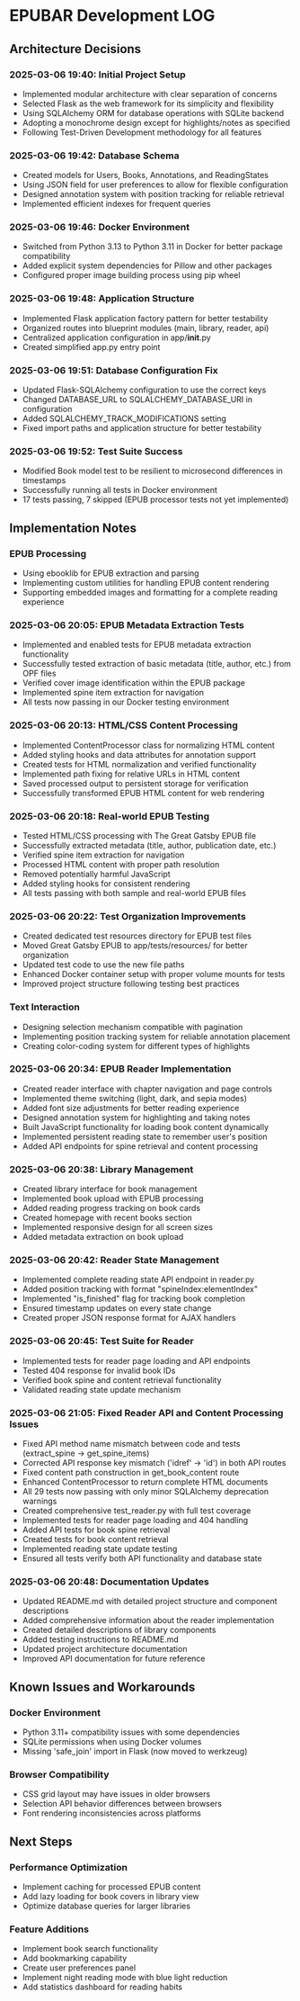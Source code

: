 # EPUBAR Development LOG

## Architecture Decisions

### 2025-03-06 19:40: Initial Project Setup
- Implemented modular architecture with clear separation of concerns
- Selected Flask as the web framework for its simplicity and flexibility
- Using SQLAlchemy ORM for database operations with SQLite backend
- Adopting a monochrome design except for highlights/notes as specified
- Following Test-Driven Development methodology for all features

### 2025-03-06 19:42: Database Schema
- Created models for Users, Books, Annotations, and ReadingStates
- Using JSON field for user preferences to allow for flexible configuration
- Designed annotation system with position tracking for reliable retrieval
- Implemented efficient indexes for frequent queries

### 2025-03-06 19:46: Docker Environment
- Switched from Python 3.13 to Python 3.11 in Docker for better package compatibility
- Added explicit system dependencies for Pillow and other packages
- Configured proper image building process using pip wheel

### 2025-03-06 19:48: Application Structure
- Implemented Flask application factory pattern for better testability
- Organized routes into blueprint modules (main, library, reader, api)
- Centralized application configuration in app/__init__.py
- Created simplified app.py entry point

### 2025-03-06 19:51: Database Configuration Fix
- Updated Flask-SQLAlchemy configuration to use the correct keys
- Changed DATABASE_URL to SQLALCHEMY_DATABASE_URI in configuration
- Added SQLALCHEMY_TRACK_MODIFICATIONS setting
- Fixed import paths and application structure for better testability

### 2025-03-06 19:52: Test Suite Success
- Modified Book model test to be resilient to microsecond differences in timestamps
- Successfully running all tests in Docker environment
- 17 tests passing, 7 skipped (EPUB processor tests not yet implemented)

## Implementation Notes

### EPUB Processing
- Using ebooklib for EPUB extraction and parsing
- Implementing custom utilities for handling EPUB content rendering
- Supporting embedded images and formatting for a complete reading experience

### 2025-03-06 20:05: EPUB Metadata Extraction Tests
- Implemented and enabled tests for EPUB metadata extraction functionality
- Successfully tested extraction of basic metadata (title, author, etc.) from OPF files
- Verified cover image identification within the EPUB package
- Implemented spine item extraction for navigation
- All tests now passing in our Docker testing environment

### 2025-03-06 20:13: HTML/CSS Content Processing
- Implemented ContentProcessor class for normalizing HTML content
- Added styling hooks and data attributes for annotation support
- Created tests for HTML normalization and verified functionality
- Implemented path fixing for relative URLs in HTML content
- Saved processed output to persistent storage for verification
- Successfully transformed EPUB HTML content for web rendering

### 2025-03-06 20:18: Real-world EPUB Testing
- Tested HTML/CSS processing with The Great Gatsby EPUB file
- Successfully extracted metadata (title, author, publication date, etc.)
- Verified spine item extraction for navigation
- Processed HTML content with proper path resolution
- Removed potentially harmful JavaScript
- Added styling hooks for consistent rendering
- All tests passing with both sample and real-world EPUB files

### 2025-03-06 20:22: Test Organization Improvements
- Created dedicated test resources directory for EPUB test files
- Moved Great Gatsby EPUB to app/tests/resources/ for better organization
- Updated test code to use the new file paths
- Enhanced Docker container setup with proper volume mounts for tests
- Improved project structure following testing best practices

### Text Interaction
- Designing selection mechanism compatible with pagination
- Implementing position tracking system for reliable annotation placement
- Creating color-coding system for different types of highlights

### 2025-03-06 20:34: EPUB Reader Implementation
- Created reader interface with chapter navigation and page controls
- Implemented theme switching (light, dark, and sepia modes)
- Added font size adjustments for better reading experience
- Designed annotation system for highlighting and taking notes
- Built JavaScript functionality for loading book content dynamically
- Implemented persistent reading state to remember user's position
- Added API endpoints for spine retrieval and content processing

### 2025-03-06 20:38: Library Management
- Created library interface for book management
- Implemented book upload with EPUB processing
- Added reading progress tracking on book cards
- Created homepage with recent books section
- Implemented responsive design for all screen sizes
- Added metadata extraction on book upload

### 2025-03-06 20:42: Reader State Management
- Implemented complete reading state API endpoint in reader.py
- Added position tracking with format "spineIndex:elementIndex"
- Implemented "is_finished" flag for tracking book completion
- Ensured timestamp updates on every state change
- Created proper JSON response format for AJAX handlers

### 2025-03-06 20:45: Test Suite for Reader
- Implemented tests for reader page loading and API endpoints
- Tested 404 response for invalid book IDs
- Verified book spine and content retrieval functionality
- Validated reading state update mechanism

### 2025-03-06 21:05: Fixed Reader API and Content Processing Issues
- Fixed API method name mismatch between code and tests (extract_spine → get_spine_items)
- Corrected API response key mismatch ('idref' → 'id') in both API routes
- Fixed content path construction in get_book_content route
- Enhanced ContentProcessor to return complete HTML documents
- All 29 tests now passing with only minor SQLAlchemy deprecation warnings
- Created comprehensive test_reader.py with full test coverage
- Implemented tests for reader page loading and 404 handling
- Added API tests for book spine retrieval
- Created tests for book content retrieval
- Implemented reading state update testing
- Ensured all tests verify both API functionality and database state

### 2025-03-06 20:48: Documentation Updates
- Updated README.md with detailed project structure and component descriptions
- Added comprehensive information about the reader implementation
- Created detailed descriptions of library components
- Added testing instructions to README.md
- Updated project architecture documentation
- Improved API documentation for future reference

## Known Issues and Workarounds

### Docker Environment
- Python 3.11+ compatibility issues with some dependencies
- SQLite permissions when using Docker volumes
- Missing 'safe_join' import in Flask (now moved to werkzeug)

### Browser Compatibility
- CSS grid layout may have issues in older browsers
- Selection API behavior differences between browsers
- Font rendering inconsistencies across platforms

## Next Steps

### Performance Optimization
- Implement caching for processed EPUB content
- Add lazy loading for book covers in library view
- Optimize database queries for larger libraries

### Feature Additions
- Implement book search functionality
- Add bookmarking capability
- Create user preferences panel
- Implement night reading mode with blue light reduction
- Add statistics dashboard for reading habits
